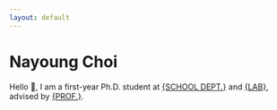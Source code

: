 ```yaml
---
layout: default
---
```


# Nayoung Choi

Hello 🤝, I am a first-year Ph.D. student at [{SCHOOL DEPT.}](www.) and [{LAB}](www.), advised by [{PROF.}](www.).